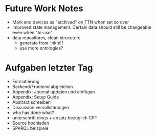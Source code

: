 # Future Work Notes
- Mark end devices as "archived" on TTN when set so over 
- Improved state management. Certain data should still be changeable even when "In-use"
- data repositores, clean strucuture
    - generate from linkml?
    - use more ontologies?


# Aufgaben letzter Tag
- Formatierung
- Backend/Frontend abgleichen
- Appendix: Journal updaten und einfügen
- Appendix: Setup Guide
- Abstract schreiben
- Discussion vervollständigen
- who has done what?
- unterschrift dings + absatz bezüglich GPT
- Source hochladen
- SPARQL beispiele